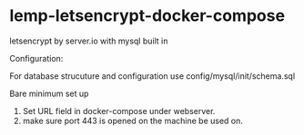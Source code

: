 # lemp-letsencrypt-docker-compose
letsencrypt by server.io with mysql built in

Configuration:

For database strucuture and configuration use config/mysql/init/schema.sql

Bare minimum set up
1. Set URL field in docker-compose under webserver.
2. make sure port 443 is opened on the machine be used on.
